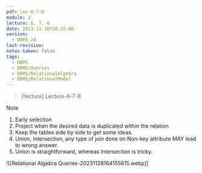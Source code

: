 ```yaml
---
pdf: lec-6-7-8
module: 2
lecture: 6, 7, 8
date: 2023-11-18T20:32:00
version:
  - DBMS-24
last-revision: 
notes-taken: false
tags:
  - DBMS
  - DBMS/Queries
  - DBMS/RelationalAlgebra
  - DBMS/RelationalModel
---
```


> [!lecture] Lecture-6-7-8


> [!NOTE] 
> 1. Early selection
> 2. Project when the desired data is duplicated within the relation
> 3. Keep the tables side by side to get some ideas.
> 4. Union, Intersection, any type of join done on Non-key attribute MAY lead to wrong answer.
> 5. Union is straightforward, whereas Intersection is tricky.

![[Relational Algebra Queries-20231128164155615.webp]]

